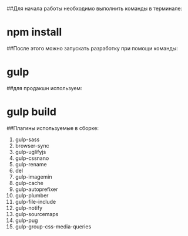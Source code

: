 ##Для начала работы необходимо выполнить команды в терминале:

npm install
======

##После этого можно запускать разработку при помощи команды:

gulp
======

##для продакшн используем:

gulp build
======

##Плагины используемые в сборке:
1. gulp-sass
2. browser-sync
3. gulp-uglifyjs
4. gulp-cssnano
5. gulp-rename
6. del
7. gulp-imagemin
8. gulp-cache
9. gulp-autoprefixer
10. gulp-plumber
11. gulp-file-include
12. gulp-notify
13. gulp-sourcemaps
14. gulp-pug
15. gulp-group-css-media-queries